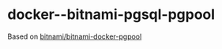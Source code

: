 # docker--bitnami-pgsql-pgpool

Based on [bitnami/bitnami-docker-pgpool](https://github.com/bitnami/bitnami-docker-pgpool)
